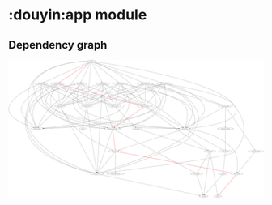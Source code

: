 # :douyin:app module
## Dependency graph
![Dependency graph](../../docs/images/graphs/dep_graph_douyin_app.svg)
